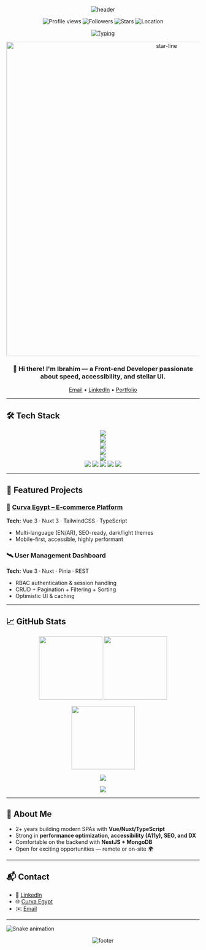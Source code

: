 <!-- ======================= 🌌 COSMIC PORTFOLIO — Ibrahim M. Ghaybour ======================= -->

<!-- HEADER -->
<p align="center">
  <img src="https://capsule-render.vercel.app/api?type=waving&height=220&text=Ibrahim%20Marwan%20Ghaybour&fontAlign=50&fontAlignY=38&color=0:0b1220,50:0f172a,100:1e293b&fontColor=00DC82&animation=fadeIn" alt="header"/>
</p>

<!-- BADGES -->
<p align="center">
  <img src="https://komarev.com/ghpvc/?username=ibrahem-ghaybour&style=for-the-badge&color=0ea5e9" alt="Profile views"/>
  <img src="https://img.shields.io/github/followers/ibrahem-ghaybour?style=for-the-badge&color=22c55e" alt="Followers"/>
  <img src="https://img.shields.io/github/stars/ibrahem-ghaybour?style=for-the-badge&color=f59e0b" alt="Stars"/>
  <img src="https://img.shields.io/badge/Location-Egypt%20%E2%80%93%2010th%20of%20Ramadan-8b5cf6?style=for-the-badge" alt="Location"/>
</p>

<!-- TYPING EFFECT -->
<p align="center">
  <a href="https://github.com/ibrahem-ghaybour">
    <img src="https://readme-typing-svg.demolab.com?font=Space+Grotesk&weight=700&size=24&pause=1200&center=true&vCenter=true&width=920&color=00DC82&lines=Front-end+Developer+(Vue+3%2C+Nuxt+3%2C+TypeScript);Cosmic+UI%2FUX+%7C+Performance-first+%7C+SEO%2FA11y;Building+scalable+apps+with+NestJS+%26+MongoDB" alt="Typing"/>
  </a>
</p>

<p align="center">
  <img src="https://i.imgur.com/0Z8FQ5G.gif" width="820" alt="star-line"/>
</p>

<h3 align="center">
  👋 Hi there! I'm Ibrahim — a Front-end Developer passionate about speed, accessibility, and stellar UI.
</h3>

<p align="center">
  <a href="mailto:ebrahimghaibour65@gmail.com">Email</a> •
  <a href="https://www.linkedin.com/in/ibrahim-ghaybour-2b999a299">LinkedIn</a> •
  <a href="https://curvaegypt.com">Portfolio</a>
</p>

---

## 🛠 Tech Stack

<p align="center">
  <!-- Languages -->
  <img src="https://skillicons.dev/icons?i=html,css,js,ts" /><br/>
  <!-- Frameworks -->
  <img src="https://skillicons.dev/icons?i=vue,nuxt,react,nest" /><br/>
  <!-- Styling -->
  <img src="https://skillicons.dev/icons?i=tailwind,bootstrap" /><br/>
  <!-- Databases -->
  <img src="https://skillicons.dev/icons?i=mongodb,mysql" /><br/>
  <!-- Tools -->
  <img src="https://skillicons.dev/icons?i=vite,webpack,git,github,docker,linux,npm,postman,figma" /><br/>
  <!-- Extra Badges -->
  <img src="https://img.shields.io/badge/GSAP-Animations-10B981?logo=greensock&logoColor=fff&style=for-the-badge"/>
  <img src="https://img.shields.io/badge/Pinia-State-ffdd57?style=for-the-badge"/>
  <img src="https://img.shields.io/badge/VueUse-Utilities-41b883?style=for-the-badge"/>
  <img src="https://img.shields.io/badge/ShadcnVue-UI-0ea5e9?style=for-the-badge"/>
  <img src="https://img.shields.io/badge/Mongoose-ODM-47A248?logo=mongodb&logoColor=fff&style=for-the-badge"/>
</p>

---

## 🚀 Featured Projects

### 🔭 [Curva Egypt – E-commerce Platform](https://curvaegypt.com)
**Tech:** Vue 3 · Nuxt 3 · TailwindCSS · TypeScript  
- Multi-language (EN/AR), SEO-ready, dark/light themes  
- Mobile-first, accessible, highly performant  

### 🛰 User Management Dashboard
**Tech:** Vue 3 · Nuxt · Pinia · REST  
- RBAC authentication & session handling  
- CRUD + Pagination + Filtering + Sorting  
- Optimistic UI & caching  

---

## 📈 GitHub Stats

<p align="center">
  <img src="https://github-readme-stats.vercel.app/api?username=ibrahem-ghaybour&show_icons=true&theme=tokyonight&hide_border=true" height="165"/>
  <img src="https://github-readme-streak-stats.herokuapp.com/?user=ibrahem-ghaybour&theme=tokyonight&hide_border=true" height="165"/>
</p>

<p align="center">
  <img src="https://github-readme-stats.vercel.app/api/top-langs/?username=ibrahem-ghaybour&layout=compact&theme=tokyonight&hide_border=true" height="165"/>
</p>

<p align="center">
  <img src="https://github-readme-activity-graph.vercel.app/graph?username=ibrahem-ghaybour&custom_title=Activity%20Graph&theme=nightowl&hide_border=true" />
</p>

<p align="center">
  <img src="https://github-profile-trophy.vercel.app/?username=ibrahem-ghaybour&theme=onestar&no-frame=true&no-bg=true&row=1&margin-w=10" />
</p>

---

## 🧭 About Me
- 2+ years building modern SPAs with **Vue/Nuxt/TypeScript**  
- Strong in **performance optimization, accessibility (A11y), SEO, and DX**  
- Comfortable on the backend with **NestJS + MongoDB**  
- Open for exciting opportunities — remote or on-site 🌍  

---

## 📬 Contact
- 💼 [LinkedIn](https://www.linkedin.com/in/ibrahim-ghaybour-2b999a299)  
- 🌐 [Curva Egypt](https://curvaegypt.com)  
- ✉️ [Email](mailto:ebrahimghaibour65@gmail.com)  

---

<!-- OPTIONAL: Snake animation -->
![Snake animation](https://raw.githubusercontent.com/ibrahem-ghaybour/ibrahem-ghaybour/output/snake.svg)

<!-- FOOTER -->
<p align="center">
  <img src="https://capsule-render.vercel.app/api?type=waving&height=140&section=footer&color=0:1e293b,100:0b1220" alt="footer"/>
</p>
